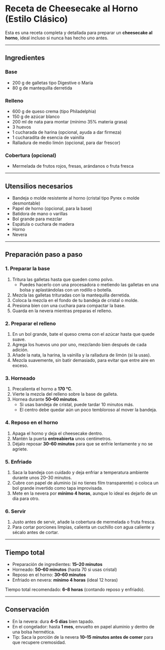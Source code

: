 # Receta de Cheesecake al Horno (Estilo Clásico)

Esta es una receta completa y detallada para preparar un **cheesecake al horno**, ideal incluso si nunca has hecho uno antes.

---

## Ingredientes

### Base
- 200 g de galletas tipo Digestive o María
- 80 g de mantequilla derretida

### Relleno
- 600 g de queso crema (tipo Philadelphia)
- 150 g de azúcar blanco
- 200 ml de nata para montar (mínimo 35% materia grasa)
- 3 huevos
- 1 cucharada de harina (opcional, ayuda a dar firmeza)
- 1 cucharadita de esencia de vainilla
- Ralladura de medio limón (opcional, para dar frescor)

### Cobertura (opcional)
- Mermelada de frutos rojos, fresas, arándanos o fruta fresca

---

## Utensilios necesarios
- Bandeja o molde resistente al horno (cristal tipo Pyrex o molde desmontable)
- Papel de horno (opcional, para la base)
- Batidora de mano o varillas
- Bol grande para mezclar
- Espátula o cuchara de madera
- Horno
- Nevera

---

## Preparación paso a paso

### 1. Preparar la base
1. Tritura las galletas hasta que queden como polvo.  
   - Puedes hacerlo con una procesadora o metiendo las galletas en una bolsa y aplastándolas con un rodillo o botella.  
2. Mezcla las galletas trituradas con la mantequilla derretida.  
3. Coloca la mezcla en el fondo de tu bandeja de cristal o molde.  
4. Presiona bien con una cuchara para compactar la base.  
5. Guarda en la nevera mientras preparas el relleno.

### 2. Preparar el relleno
1. En un bol grande, bate el queso crema con el azúcar hasta que quede suave.  
2. Agrega los huevos uno por uno, mezclando bien después de cada adición.  
3. Añade la nata, la harina, la vainilla y la ralladura de limón (si la usas).  
4. Mezcla suavemente, sin batir demasiado, para evitar que entre aire en exceso.

### 3. Horneado
1. Precalienta el horno a **170 °C**.  
2. Vierte la mezcla del relleno sobre la base de galleta.  
3. Hornea durante **50–60 minutos**.  
   - Si usas bandeja de cristal, puede tardar 10 minutos más.  
   - El centro debe quedar aún un poco tembloroso al mover la bandeja.  

### 4. Reposo en el horno
1. Apaga el horno y deja el cheesecake dentro.  
2. Mantén la puerta **entreabierta** unos centímetros.  
3. Déjalo reposar **30–60 minutos** para que se enfríe lentamente y no se agriete.

### 5. Enfriado
1. Saca la bandeja con cuidado y deja enfriar a temperatura ambiente durante unos 20–30 minutos.  
2. Cubre con papel de aluminio (si no tienes film transparente) o coloca un bol grande invertido como tapa improvisada.  
3. Mete en la nevera por **mínimo 4 horas**, aunque lo ideal es dejarlo de un día para otro.

### 6. Servir
1. Justo antes de servir, añade la cobertura de mermelada o fruta fresca.  
2. Para cortar porciones limpias, calienta un cuchillo con agua caliente y sécalo antes de cortar.

---

## Tiempo total
- Preparación de ingredientes: **15–20 minutos**  
- Horneado: **50–60 minutos** (hasta 70 si usas cristal)  
- Reposo en el horno: **30–60 minutos**  
- Enfriado en nevera: **mínimo 4 horas** (ideal 12 horas)  

Tiempo total recomendado: **6–8 horas** (contando reposo y enfriado).

---

## Conservación
- En la nevera: dura **4–5 días** bien tapado.  
- En el congelador: hasta **1 mes**, envuelto en papel aluminio y dentro de una bolsa hermética.  
- Tip: Saca la porción de la nevera **10–15 minutos antes de comer** para que recupere cremosidad.
